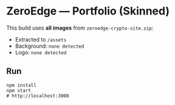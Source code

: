 # ZeroEdge — Portfolio (Skinned)

This build uses **all images** from `zeroedge-crypto-site.zip`:
- Extracted to `/assets`
- Background: `none detected`
- Logo: `none detected`

## Run
```
npm install
npm start
# http://localhost:3000
```
